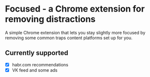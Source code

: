 # Focused - a Chrome extension for removing distractions

A simple Chrome extension that lets you stay slightly more focused by removing 
some common traps content platforms set up for you.

## Currently supported

* [x] habr.com recommendations
* [x] VK feed and some ads